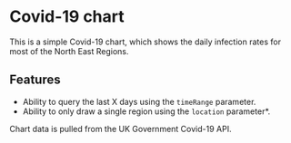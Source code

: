 # Covid-19 chart

This is a simple Covid-19 chart, which shows the daily infection rates for most of the North East Regions.

## Features
* Ability to query the last X days using the `timeRange` parameter. 
* Ability to only draw a single region using the `location` parameter*.

Chart data is pulled from the UK Government Covid-19 API.


